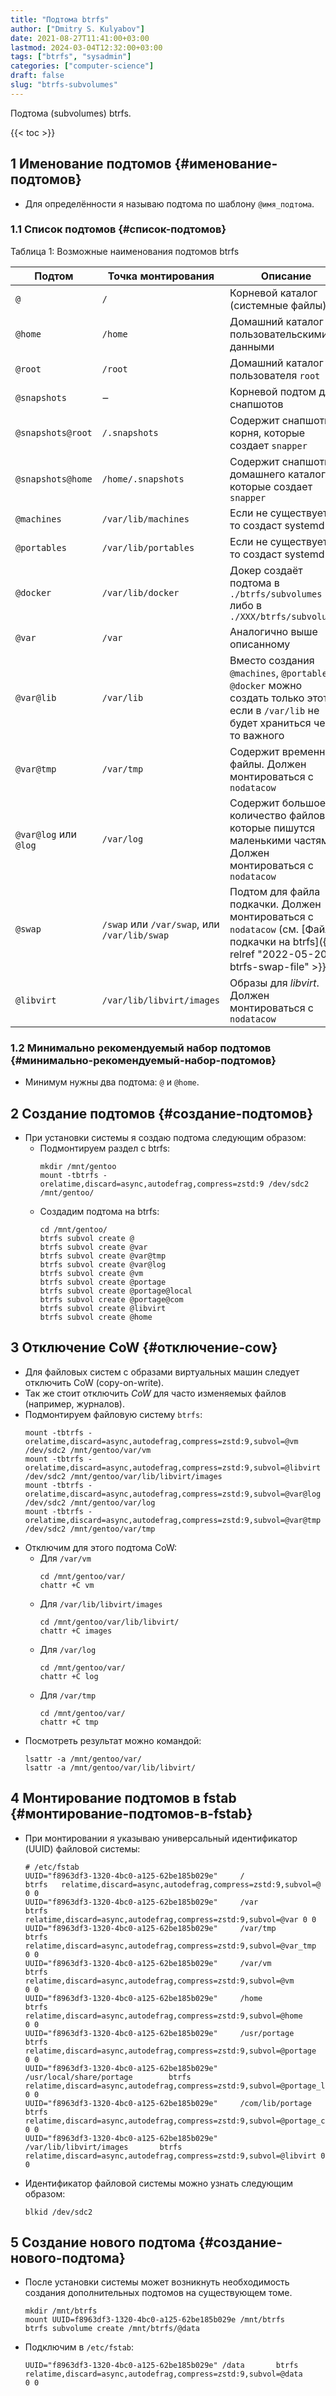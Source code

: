 ```yaml
---
title: "Подтома btrfs"
author: ["Dmitry S. Kulyabov"]
date: 2021-08-27T11:41:00+03:00
lastmod: 2024-03-04T12:32:00+03:00
tags: ["btrfs", "sysadmin"]
categories: ["computer-science"]
draft: false
slug: "btrfs-subvolumes"
---
```


Подтома (subvolumes) btrfs.

<!--more-->

{{< toc >}}


## <span class="section-num">1</span> Именование подтомов {#именование-подтомов}

-   Для определённости я называю подтома по шаблону `@имя_подтома`.


### <span class="section-num">1.1</span> Список подтомов {#список-подтомов}

<div class="table-caption">
  <span class="table-number">&#1058;&#1072;&#1073;&#1083;&#1080;&#1094;&#1072; 1:</span>
  Возможные наименования подтомов btrfs
</div>

| Подтом                | Точка монтирования                           | Описание                                                                                                                                                |
|-----------------------|----------------------------------------------|---------------------------------------------------------------------------------------------------------------------------------------------------------|
| `@`                   | `/`                                          | Корневой каталог (системные файлы)                                                                                                                      |
| `@home`               | `/home`                                      | Домашний каталог с пользовательскими данными                                                                                                            |
| `@root`               | `/root`                                      | Домашний каталог пользователя `root`                                                                                                                    |
| `@snapshots`          | ‒                                            | Корневой подтом для снапшотов                                                                                                                           |
| `@snapshots@root`     | `/.snapshots`                                | Содержит снапшоты корня, которые создает `snapper`                                                                                                      |
| `@snapshots@home`     | `/home/.snapshots`                           | Содержит снапшоты домашнего каталога, которые создает `snapper`                                                                                         |
| `@machines`           | `/var/lib/machines`                          | Если не существует, то создаст systemd                                                                                                                  |
| `@portables`          | `/var/lib/portables`                         | Если не существует, то создаст systemd                                                                                                                  |
| `@docker`             | `/var/lib/docker`                            | Докер создаёт подтома в `./btrfs/subvolumes` либо в `./XXX/btrfs/subvolumes`                                                                            |
| `@var`                | `/var`                                       | Аналогично выше описанному                                                                                                                              |
| `@var@lib`            | `/var/lib`                                   | Вместо создания `@machines`, `@portables`, `@docker` можно создать только этот, если в `/var/lib` не будет храниться чего-то важного                    |
| `@var@tmp`            | `/var/tmp`                                   | Содержит временные файлы. Должен монтироваться с `nodatacow`                                                                                            |
| `@var@log` или `@log` | `/var/log`                                   | Содержит большое количество файлов, которые пишутся маленькими частями. Должен монтироваться с `nodatacow`                                              |
| `@swap`               | `/swap` или `/var/swap`, или `/var/lib/swap` | Подтом для файла подкачки. Должен монтироваться с `nodatacow` (см. [Файл подкачки на btrfs]({{< relref "2022-05-20-btrfs-swap-file" >}})) |
| `@libvirt`            | `/var/lib/libvirt/images`                    | Образы для _libvirt_. Должен монтироваться с `nodatacow`                                                                                                |


### <span class="section-num">1.2</span> Минимально рекомендуемый набор подтомов {#минимально-рекомендуемый-набор-подтомов}

-   Минимум нужны два подтома: `@` и `@home`.


## <span class="section-num">2</span> Создание подтомов {#создание-подтомов}

-   При установки системы я создаю подтома следующим образом:
    -   Подмонтируем раздел с btrfs:
        ```shell
        mkdir /mnt/gentoo
        mount -tbtrfs -orelatime,discard=async,autodefrag,compress=zstd:9 /dev/sdc2 /mnt/gentoo/
        ```
    -   Создадим подтома на btrfs:
        ```shell
        cd /mnt/gentoo/
        btrfs subvol create @
        btrfs subvol create @var
        btrfs subvol create @var@tmp
        btrfs subvol create @var@log
        btrfs subvol create @vm
        btrfs subvol create @portage
        btrfs subvol create @portage@local
        btrfs subvol create @portage@com
        btrfs subvol create @libvirt
        btrfs subvol create @home
        ```


## <span class="section-num">3</span> Отключение CoW {#отключение-cow}

-   Для файловых систем с образами виртуальных машин следует отключить CoW (copy-on-write).
-   Так же стоит отключить _CoW_ для часто изменяемых файлов (например, журналов).
-   Подмонтируем файловую систему `btrfs`:
    ```shell
    mount -tbtrfs -orelatime,discard=async,autodefrag,compress=zstd:9,subvol=@vm /dev/sdc2 /mnt/gentoo/var/vm
    mount -tbtrfs -orelatime,discard=async,autodefrag,compress=zstd:9,subvol=@libvirt /dev/sdc2 /mnt/gentoo/var/lib/libvirt/images
    mount -tbtrfs -orelatime,discard=async,autodefrag,compress=zstd:9,subvol=@var@log /dev/sdc2 /mnt/gentoo/var/log
    mount -tbtrfs -orelatime,discard=async,autodefrag,compress=zstd:9,subvol=@var@tmp /dev/sdc2 /mnt/gentoo/var/tmp
    ```
-   Отключим для этого подтома CoW:
    -   Для `/var/vm`
        ```shell
        cd /mnt/gentoo/var/
        chattr +C vm
        ```
    -   Для `/var/lib/libvirt/images`
        ```shell
        cd /mnt/gentoo/var/lib/libvirt/
        chattr +C images
        ```
    -   Для `/var/log`
        ```shell
        cd /mnt/gentoo/var/
        chattr +C log
        ```
    -   Для `/var/tmp`
        ```shell
        cd /mnt/gentoo/var/
        chattr +C tmp
        ```
-   Посмотреть результат можно командой:
    ```shell
    lsattr -a /mnt/gentoo/var/
    lsattr -a /mnt/gentoo/var/lib/libvirt/
    ```


## <span class="section-num">4</span> Монтирование подтомов в fstab {#монтирование-подтомов-в-fstab}

-   При монтировании я указываю универсальный идентификатор (UUID) файловой системы:
    ```conf-unix
    # /etc/fstab
    UUID="f8963df3-1320-4bc0-a125-62be185b029e"     /               btrfs   relatime,discard=async,autodefrag,compress=zstd:9,subvol=@    0 0
    UUID="f8963df3-1320-4bc0-a125-62be185b029e"     /var            btrfs   relatime,discard=async,autodefrag,compress=zstd:9,subvol=@var 0 0
    UUID="f8963df3-1320-4bc0-a125-62be185b029e"     /var/tmp        btrfs   relatime,discard=async,autodefrag,compress=zstd:9,subvol=@var_tmp     0 0
    UUID="f8963df3-1320-4bc0-a125-62be185b029e"     /var/vm         btrfs   relatime,discard=async,autodefrag,compress=zstd:9,subvol=@vm          0 0
    UUID="f8963df3-1320-4bc0-a125-62be185b029e"     /home           btrfs   relatime,discard=async,autodefrag,compress=zstd:9,subvol=@home        0 0
    UUID="f8963df3-1320-4bc0-a125-62be185b029e"     /usr/portage    btrfs   relatime,discard=async,autodefrag,compress=zstd:9,subvol=@portage     0 0
    UUID="f8963df3-1320-4bc0-a125-62be185b029e"     /usr/local/share/portage        btrfs   relatime,discard=async,autodefrag,compress=zstd:9,subvol=@portage_local       0 0
    UUID="f8963df3-1320-4bc0-a125-62be185b029e"     /com/lib/portage        btrfs   relatime,discard=async,autodefrag,compress=zstd:9,subvol=@portage_com 0 0
    UUID="f8963df3-1320-4bc0-a125-62be185b029e"    /var/lib/libvirt/images       btrfs   relatime,discard=async,autodefrag,compress=zstd:9,subvol=@libvirt 0 0
    ```
-   Идентификатор файловой системы можно узнать следующим образом:
    ```shell
    blkid /dev/sdc2
    ```


## <span class="section-num">5</span> Создание нового подтома {#создание-нового-подтома}

-   После установки системы может возникнуть необходимость создания дополнительных подтомов на существующем томе.
    ```shell
    mkdir /mnt/btrfs
    mount UUID=f8963df3-1320-4bc0-a125-62be185b029e /mnt/btrfs
    btrfs subvolume create /mnt/btrfs/@data
    ```
-   Подключим в `/etc/fstab`:
    ```shell
    UUID="f8963df3-1320-4bc0-a125-62be185b029e"	/data		btrfs	relatime,discard=async,autodefrag,compress=zstd:9,subvol=@data        0 0
    ```
